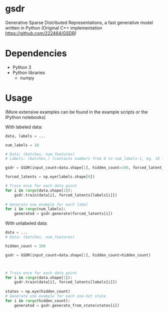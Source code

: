 # gsdr
Generative Sparse Distributed Representations, a fast generative model written in Python (Original C++ implementation https://github.com/222464/GSDR)

# Dependencies
- Python 3
- Python libraries
    - numpy

# Usage
(More extensive examples can be found in the example scripts or the IPython notebooks)

With labeled data:
```Python
data, labels = ...

num_labels = 10

# Data: (batches, num_features)
# Labels: (batches,) (contains numbers from 0 to num_labels-1, eg. 10 for MNIST)

gsdr = GSDR(input_count=data.shape[1], hidden_count=100, forced_latent_count=labels.shape[0])

forced_latents = np.eye(labels.shape[0])

# Train once for each data point
for i in range(data.shape[1]):
    gsdr.train(data[i], forced_latents[labels[i]])
    
# Generate one example for each label
for i in range(num_labels):
    generated = gsdr.generate(forced_latents[i])
```

With unlabeled data:
```Python
data = ...
# Data: (batches, num_features)

hidden_count = 100

gsdr = GSDR(input_count=data.shape[1], hidden_count=hidden_count)



# Train once for each data point
for i in range(data.shape[1]):
    gsdr.train(data[i], forced_latents[labels[i]])
    
states = np.eye(hidden_count)
# Generate one example for each one-hot state
for i in range(hidden_count):
    generated = gsdr.generate_from_state(states[i])
```
